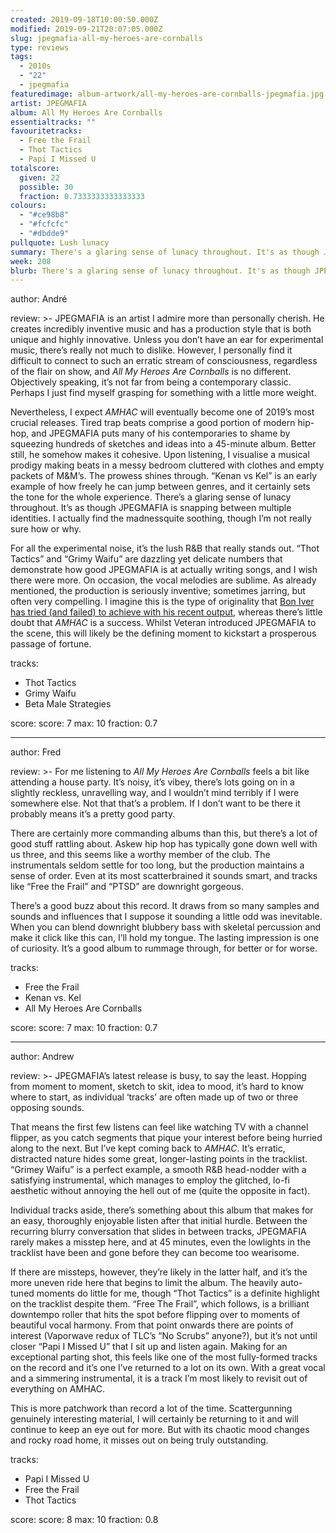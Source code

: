 ```yaml
---
created: 2019-09-18T10:00:50.000Z
modified: 2019-09-21T20:07:05.000Z
slug: jpegmafia-all-my-heroes-are-cornballs
type: reviews
tags:
  - 2010s
  - "22"
  - jpegmafia
featuredimage: album-artwork/all-my-heroes-are-cornballs-jpegmafia.jpg
artist: JPEGMAFIA
album: All My Heroes Are Cornballs
essentialtracks: ""
favouritetracks:
  - Free the Frail
  - Thot Tactics
  - Papi I Missed U
totalscore:
  given: 22
  possible: 30
  fraction: 0.7333333333333333
colours:
  - "#ce98b8"
  - "#fcfcfc"
  - "#dbdde9"
pullquote: Lush lunacy
summary: There's a glaring sense of lunacy throughout. It's as though JPEGMAFIA is snapping between multiple identities. I actually find the madness quite soothing, though I'm not really sure how or why.
week: 208
blurb: There's a glaring sense of lunacy throughout. It's as though JPEGMAFIA is snapping between multiple identities, and yet still manages to be soothing.
---
```

author: André

review: >-
  JPEGMAFIA is an artist I admire more than personally cherish. He creates incredibly inventive music and has a production style that is both unique and highly innovative. Unless you don’t have an ear for experimental music, there’s really not much to dislike. However, I personally find it difficult to connect to such an erratic stream of consciousness, regardless of the flair on show, and *All My Heroes Are Cornballs* is no different. Objectively speaking, it’s not far from being a contemporary classic. Perhaps I just find myself grasping for something with a little more weight.

  Nevertheless, I expect *AMHAC* will eventually become one of 2019’s most crucial releases. Tired trap beats comprise a good portion of modern hip-hop, and JPEGMAFIA puts many of his contemporaries to shame by squeezing hundreds of sketches and ideas into a 45-minute album. Better still, he somehow makes it cohesive. Upon listening, I visualise a musical prodigy making beats in a messy bedroom cluttered with clothes and empty packets of M&M’s. The prowess shines through. “Kenan vs Kel” is an early example of how freely he can jump between genres, and it certainly sets the tone for the whole experience. There’s a glaring sense of lunacy throughout. It’s as though JPEGMAFIA is snapping between multiple identities. I actually find the madnessquite soothing, though I’m not really sure how or why.

  For all the experimental noise, it’s the lush R&B that really stands out. “Thot Tactics” and “Grimy Waifu” are dazzling yet delicate numbers that demonstrate how good JPEGMAFIA is at actually writing songs, and I wish there were more. On occasion, the vocal melodies are sublime. As already mentioned, the production is seriously inventive; sometimes jarring, but often very compelling. I imagine this is the type of originality that [Bon Iver has tried (and failed) to achieve with his recent output](<reviews/bon-iver-22-a-million/>), whereas there’s little doubt that *AMHAC* is a success. Whilst Veteran introduced JPEGMAFIA to the scene, this will likely be the defining moment to kickstart a prosperous passage of fortune.

tracks:
  - Thot Tactics
  - ­­Grimy Waifu
  - ­­Beta Male Strategies

score:
  score: 7
  max: 10
  fraction: 0.7

---
author: Fred

review: >-
  For me listening to *All My Heroes Are Cornballs* feels a bit like attending a house party. It’s noisy, it’s vibey, there’s lots going on in a slightly reckless, unravelling way, and I wouldn’t mind terribly if I were somewhere else. Not that that’s a problem. If I don’t want to be there it probably means it’s a pretty good party.

  There are certainly more commanding albums than this, but there’s a lot of good stuff rattling about. Askew hip hop has typically gone down well with us three, and this seems like a worthy member of the club. The instrumentals seldom settle for too long, but the production maintains a sense of order. Even at its most scatterbrained it sounds smart, and tracks like “Free the Frail” and “PTSD” are downright gorgeous.

  There’s a good buzz about this record. It draws from so many samples and sounds and influences that I suppose it sounding a little odd was inevitable. When you can blend downright blubbery bass with skeletal percussion and make it click like this can, I’ll hold my tongue. The lasting impression is one of curiosity. It’s a good album to rummage through, for better or for worse.

tracks:
  - Free the Frail
  - ­­Kenan vs. Kel
  - ­­All My Heroes Are Cornballs

score:
  score: 7
  max: 10
  fraction: 0.7

---
author: Andrew

review: >-
  JPEGMAFIA’s latest release is busy, to say the least. Hopping from moment to moment, sketch to skit, idea to mood, it’s hard to know where to start, as individual ‘tracks’ are often made up of two or three opposing sounds.

  That means the first few listens can feel like watching TV with a channel flipper, as you catch segments that pique your interest before being hurried along to the next. But I’ve kept coming back to *AMHAC*. It’s erratic, distracted nature hides some great, longer-lasting points in the tracklist. “Grimey Waifu” is a perfect example, a smooth R&B head-nodder with a satisfying instrumental, which manages to employ the glitched, lo-fi aesthetic without annoying the hell out of me (quite the opposite in fact).

  Individual tracks aside, there’s something about this album that makes for an easy, thoroughly enjoyable listen after that initial hurdle. Between the recurring blurry conversation that slides in between tracks, JPEGMAFIA rarely makes a misstep here, and at 45 minutes, even the lowlights in the tracklist have been and gone before they can become too wearisome.

  If there are missteps, however, they’re likely in the latter half, and it’s the more uneven ride here that begins to limit the album. The heavily auto-tuned moments do little for me, though “Thot Tactics” is a definite highlight on the tracklist despite them. “Free The Frail”, which follows, is a brilliant downtempo roller that hits the spot before flipping over to moments of beautiful vocal harmony. From that point onwards there are points of interest (Vaporwave redux of TLC’s “No Scrubs” anyone?), but it’s not until closer “Papi I Missed U” that I sit up and listen again. Making for an exceptional parting shot, this feels like one of the most fully-formed tracks on the record and it’s one I’ve returned to a lot on its own. With a great vocal and a simmering instrumental, it is a track I’m most likely to revisit out of everything on AMHAC.

  This is more patchwork than record a lot of the time. Scattergunning genuinely interesting material, I will certainly be returning to it and will continue to keep an eye out for more. But with its chaotic mood changes and rocky road home, it misses out on being truly outstanding.

tracks:
  - Papi I Missed U
  - ­­Free the Frail
  - ­­Thot Tactics

score:
  score: 8
  max: 10
  fraction: 0.8
